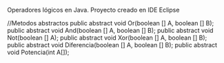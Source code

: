 Operadores lógicos en Java. Proyecto creado en IDE Eclipse

//Metodos abstractos
  public abstract void Or(boolean [] A, boolean [] B);
  public abstract void And(boolean [] A, boolean [] B);
  public abstract void Not(boolean [] A);
  public abstract void Xor(boolean [] A, boolean [] B);
  public abstract void Diferencia(boolean [] A, boolean [] B);
  public abstract void Potencia(int A[]);
    
